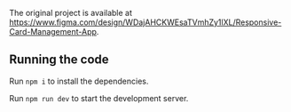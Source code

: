 
 The original project is available at https://www.figma.com/design/WDajAHCKWEsaTVmhZy1lXL/Responsive-Card-Management-App.

  ## Running the code

  Run `npm i` to install the dependencies.

  Run `npm run dev` to start the development server.
  

